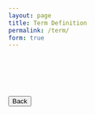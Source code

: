 ```yaml
---
layout: page
title: Term Definition
permalink: /term/
form: true
---
```


<!-- Page Content -->
<div class="container">
  <div class="row">
      <h5></h5>
      <div id="term-definition"></div>
      <br>
      <blockquote id="term-usage" hidden></blockquote>
      <div id="term-related" hidden>
      <h2>Related terms</h2>
      <ul id="related-terms"></ul>
      </div>
      <br>
      <img id="spack-image" src="" style="padding-top:10px;padding-bottom:10px;max-height:400px" hidden>
      <br>
      <a href="{{ site.baseurl }}/"><button class="btn btn-info" style="margin-top:20px">Back</button></a>
      <a style="float:right" id="term-link" href="#" target="_blank" hidden><button class="btn btn-info" style="margin-top:20px">Learn More</button></a>
  </div>
</div>
<script>

// populate page with all terms and definitions
terms = { {% for term in site.data.terms %}"{{ term.name }}": {"definition": "{{ term.definition }}", "core": {{ term.core }}, {% if term.url %}"url": "{{ term.url }}",{% endif %} {% if term.related %}"related": [{% for related in term.related %}"{{ related }}"{% if loop.last %}{% else %},{% endif %}{% endfor %}] ,{% endif %} {% if term.image %}"image": "{{ term.image }}",{% endif %} "usage": "{{ term.usage }}"} {% if forloop.last %}{% else %},{% endif %}{% endfor %}}
console.log(terms)
function getUrlVars() {
    var vars = {};
    var parts = window.location.href.replace(/[?&]+([^=&]+)=([^&]*)/gi, function(m,key,value) {
        vars[key] = value;
    });
    return vars;
}

var term = getUrlVars()["q"];
term = decodeURI(term);

if (term in terms) {
  console.log(term)

  // These attributes are not optional (and will be defined)
  document.getElementById('page-title').innerHTML = term;
  document.getElementById('term-definition').innerHTML = terms[term]["definition"];
  document.getElementById('term-usage').innerHTML = '"' + terms[term]["usage"] + '"';
  document.getElementById('term-usage').hidden = false;

  var core = terms[term]["core"]

  // These are optional, and page content is hidden if they aren't defined
  if ("url" in terms[term]) {
    var url = terms[term]["url"]
    if (url != "") {
      document.getElementById('term-link').href = terms[term]["url"]
      document.getElementById('term-link').hidden = false
    }
  }
  if ("image" in terms[term]) {
    var image = terms[term]["image"]
    if (image != "") {
      document.getElementById('spack-image').src = "{{ site.baseurl }}/assets/img/terms/" + terms[term]["image"]
      document.getElementById('spack-image').hidden = false
    }
  }

  if ("related" in terms[term]) {
    var related_terms = terms[term]["related"]
    related = "";
    for (i=0; i<related_terms.length; i++){
        related += '<a href="{{ site.baseurl }}/term/?q=' + related_terms[i] + '"><li>' + related_terms[i] + '</li></a>';
    }
    document.getElementById('related-terms').innerHTML = related
    document.getElementById('related-terms').hidden = false
    document.getElementById('term-related').hidden = false
  }

  if (core == "true") {
      document.getElementById('spack-core').hidden = false
  }
} else {
  document.getElementById('term-definition').innerHTML = "We couldn't find the term " + term + " in our lookup. Perhaps you can <a href='{{ site.repo }}' target='_blank'>contribute</a> it?";
}
</script>
